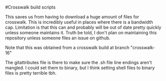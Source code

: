 #Crosswalk build scripts

This saves us from having to download a huge amount of files for crosswalk. This is incredibly useful in places where there is a bandwidth cap. Limitation is that this can and probably will be out of date pretty quickly unless someone maintains it. Truth be told, I don't plan on maintaining this repository unless someone files an issue on github.


Note that this was obtained from a crosswalk build at branch "crosswalk-16"

The gitattributes file is there to make sure the .sh file line endings aren't mangled. I could set them to binary, but I think setting shell files to binary files is pretty terrible tbh.
